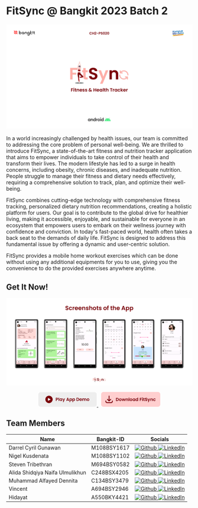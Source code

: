 # FitSync @ Bangkit 2023 Batch 2

![FitSync Banner](profile/assets/banner.png)

In a world increasingly challenged by health issues, our team is committed to addressing the core problem of personal well-being. We are thrilled to introduce FitSync, a state-of-the-art fitness and nutrition tracker application that aims to empower individuals to take control of their health and transform their lives. The modern lifestyle has led to a surge in health concerns, including obesity, chronic diseases, and inadequate nutrition. People struggle to manage their fitness and dietary needs effectively, requiring a comprehensive solution to track, plan, and optimize their well-being.

FitSync combines cutting-edge technology with comprehensive fitness tracking, personalized dietary nutrition recommendations, creating a holistic platform for users. Our goal is to contribute to the global drive for healthier living, making it accessible, enjoyable, and sustainable for everyone in an ecosystem that empowers users to embark on their wellness journey with confidence and conviction. In today's fast-paced world, health often takes a back seat to the demands of daily life. FitSync is designed to address this fundamental issue by offering a dynamic and user-centric solution.

FitSync provides a mobile home workout exercises which can be done without using any additional equipments for you to use, giving you the convenience to do the provided exercises anywhere anytime.

## Get It Now!

![Screenshots of the App](profile/assets/screenshots.png)

<p align="center">
    <a href="https://youtu.be/HZVKdfYzABs" target="_blank" title="Play App Demo">
        <img src="profile/assets/demo-button.png" alt="Play App Demo" height="40" />
    </a>
    &nbsp;
    <a href="https://drive.google.com/file/d/1YhQhREi7CM40D8_c2WiP00hoA_WiwxWq/view" target="_blank" title="Download FitSync">
        <img src="profile/assets/download-button.png" alt="Download FitSync" height="40" />
    </a>
</p>

## Team Members

<table>
    <thead>
        <tr>
            <th>Name</th>
            <th>Bangkit-ID</th>
            <th>Socials</th>
        </tr>
    </thead>
    <tbody>
        <tr>
            <td>Darrel Cyril Gunawan</td>
            <td>M108BSY1617</td>
            <td style="text-align: center;">
                <a href="https://github.com/Darrelcyril29/">
                    <img src="https://img.shields.io/badge/github-%23121011.svg?style=for-the-badge&logo=github&logoColor=white" alt="Github" />
                </a>
                <a href="https://www.linkedin.com/in/darrel-cyril-85517ba1/">
                    <img src="https://img.shields.io/badge/linkedin-%230077B5.svg?style=for-the-badge&logo=linkedin&logoColor=white" alt="LinkedIn" />
                </a>
            </td>
        </tr>
        <tr>
            <td>Nigel Kusdenata</td>
            <td>M108BSY1102</td>
            <td style="text-align: center;">
                <a href="https://github.com/NigelKus/">
                    <img src="https://img.shields.io/badge/github-%23121011.svg?style=for-the-badge&logo=github&logoColor=white" alt="Github" />
                </a>
                <a href="https://www.linkedin.com/in/nigel-kusdenata-32910528b/">
                    <img src="https://img.shields.io/badge/linkedin-%230077B5.svg?style=for-the-badge&logo=linkedin&logoColor=white" alt="LinkedIn" />
                    </a>
            </td>
        </tr>
        <tr>
            <td>Steven Tribethran</td>
            <td>M694BSY0582</td>
            <td style="text-align: center;">
                <a href="https://github.com/Insisted/">
                    <img src="https://img.shields.io/badge/github-%23121011.svg?style=for-the-badge&logo=github&logoColor=white" alt="Github" />
                </a>
                <a href="https://www.linkedin.com/in/steven-tribethran/">
                    <img src="https://img.shields.io/badge/linkedin-%230077B5.svg?style=for-the-badge&logo=linkedin&logoColor=white" alt="LinkedIn" />
                </a>
            </td>
        </tr>
        <tr>
            <td>Alida Shidqiya Naifa Ulmulikhun</td>
            <td>C248BSX4205</td>
            <td style="text-align: center;">
                <a href="https://github.com/alidasn/">
                    <img src="https://img.shields.io/badge/github-%23121011.svg?style=for-the-badge&logo=github&logoColor=white" alt="Github" />
                </a>
                <a href="https://www.linkedin.com/in/alidashidqiya/">
                    <img src="https://img.shields.io/badge/linkedin-%230077B5.svg?style=for-the-badge&logo=linkedin&logoColor=white" alt="LinkedIn" />
                    </a>
            </td>
        </tr>
        <tr>
            <td>Muhammad Alfayed Dennita</td>
            <td>C134BSY3479</td>
            <td style="text-align: center;">
                <a href="https://github.com/AlfayedDennita/">
                    <img src="https://img.shields.io/badge/github-%23121011.svg?style=for-the-badge&logo=github&logoColor=white" alt="Github" />
                </a>
                <a href="https://www.linkedin.com/in/alfayeddennita/">
                    <img src="https://img.shields.io/badge/linkedin-%230077B5.svg?style=for-the-badge&logo=linkedin&logoColor=white" alt="LinkedIn" />
                    </a>
            </td>
        </tr>
        <tr>
            <td>Vincent</td>
            <td>A694BSY2946</td>
            <td style="text-align: center;">
                <a href="https://github.com/Vincent-2125250004/">
                    <img src="https://img.shields.io/badge/github-%23121011.svg?style=for-the-badge&logo=github&logoColor=white" alt="Github" />
                </a>
                <a href="https://www.linkedin.com/in/vincent-75880a233/">
                    <img src="https://img.shields.io/badge/linkedin-%230077B5.svg?style=for-the-badge&logo=linkedin&logoColor=white" alt="LinkedIn" />
                    </a>
            </td>
        </tr>
        <tr>
            <td>Hidayat</td>
            <td>A550BKY4421</td>
            <td style="text-align: center;">
                <a href="https://github.com/hkvil/">
                    <img src="https://img.shields.io/badge/github-%23121011.svg?style=for-the-badge&logo=github&logoColor=white" alt="Github" />
                </a>
                <a href="https://www.linkedin.com/in/hidayat-a8b12121b/">
                    <img src="https://img.shields.io/badge/linkedin-%230077B5.svg?style=for-the-badge&logo=linkedin&logoColor=white" alt="LinkedIn" />
                    </a>
            </td>
        </tr>
    </tbody>
</table>
